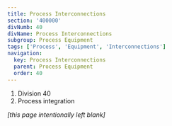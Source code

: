 ```yaml
---
title: Process Interconnections
section: '400000'
divNumb: 40
divName: Process Interconnections
subgroup: Process Equipment
tags: ['Process', 'Equipment', 'Interconnections']
navigation:
  key: Process Interconnections
  parent: Process Equipment
  order: 40
---
```


   1. Division 40
   1. Process integration

*[this page intentionally left blank]*

